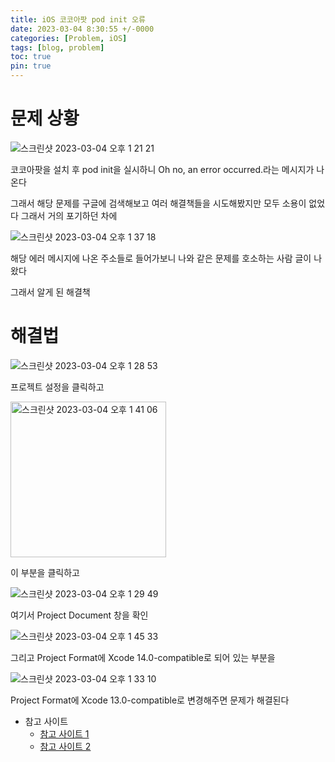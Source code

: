 ```yaml
---
title: iOS 코코아팟 pod init 오류
date: 2023-03-04 8:30:55 +/-0000
categories: [Problem, iOS]
tags: [blog, problem]
toc: true
pin: true
---
```


# 문제 상황

![스크린샷 2023-03-04 오후 1 21 21](https://user-images.githubusercontent.com/102157871/222875483-d4d6ed88-d9df-4c71-bd58-84d124312760.jpg)

코코아팟을 설치 후 pod init을 실시하니 Oh no, an error occurred.라는 메시지가 나온다

그래서 해당 문제를 구글에 검색해보고 여러 해결책들을 시도해봤지만 모두 소용이 없었다 그래서 거의 포기하던 차에 

![스크린샷 2023-03-04 오후 1 37 18](https://user-images.githubusercontent.com/102157871/222875990-597b24e1-a612-4c00-847a-e4c15c0d0b03.jpg)

해당 에러 메시지에 나온 주소들로 들어가보니 나와 같은 문제를 호소하는 사람 글이 나왔다 

그래서 알게 된 해결책

# 해결법

![스크린샷 2023-03-04 오후 1 28 53](https://user-images.githubusercontent.com/102157871/222875821-06efb6c8-d0b3-4628-9e03-8a09b86a02b2.jpg)

프로젝트 설정을 클릭하고

<img width="249" alt="스크린샷 2023-03-04 오후 1 41 06" src="https://user-images.githubusercontent.com/102157871/222876180-c97379d1-1731-4aaf-a8d4-7dcb098131f9.png">

이 부분을 클릭하고

![스크린샷 2023-03-04 오후 1 29 49](https://user-images.githubusercontent.com/102157871/222875822-d13bcded-c89f-420c-bc9c-91c2d6c52198.jpg)

여기서 Project Document 창을 확인

![스크린샷 2023-03-04 오후 1 45 33](https://user-images.githubusercontent.com/102157871/222876280-ebd9bda5-0a9a-4cd9-aa5e-239cac590ae5.jpg)

그리고 Project Format에 Xcode 14.0-compatible로 되어 있는 부분을 

![스크린샷 2023-03-04 오후 1 33 10](https://user-images.githubusercontent.com/102157871/222875823-5e49f202-348a-43be-a6db-0e3040ee36e4.jpg)

Project Format에 Xcode 13.0-compatible로 변경해주면 문제가 해결된다

* 참고 사이트
    + [참고 사이트 1](https://github.com/CocoaPods/CocoaPods/issues/11546)
    + [참고 사이트 2](https://github.com/CocoaPods/CocoaPods/issues/11656)